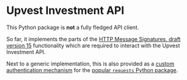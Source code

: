 # Upvest Investment API

This Python package is **not** a fully fledged API client.

So far, it implements the parts of the [HTTP Message Signatures, draft version 15](https://datatracker.ietf.org/doc/html/draft-ietf-httpbis-message-signatures-15) functionality which are required to interact with the Upvest Investment API.

Next to a generic implementation, this is also provided as a [custom authentication mechanism](https://requests.readthedocs.io/en/latest/user/advanced/#custom-authentication) for the [popular `requests` Python package](https://requests.readthedocs.io/en/latest/).
